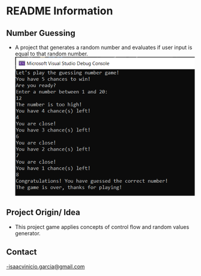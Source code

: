 # README Information

## Number Guessing
- A project that generates a random number and evaluates if user input is equal to that random number.
![Project Output](https://github.com/isaacGarcia92/NumberGuessing/blob/master/img/numberGuess-img.PNG)

## Project Origin/ Idea
- This project game applies concepts of control flow and random values generator.

## Contact
-isaacvinicio.garcia@gmail.com
